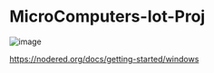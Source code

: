 # MicroComputers-Iot-Proj
![image](https://github.com/user-attachments/assets/529ce77d-b27d-491f-9788-467ed2c271bd)

https://nodered.org/docs/getting-started/windows
